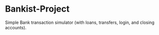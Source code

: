 # Bankist-Project

Simple Bank transaction simulator (with loans, transfers, login, and closing accounts).
